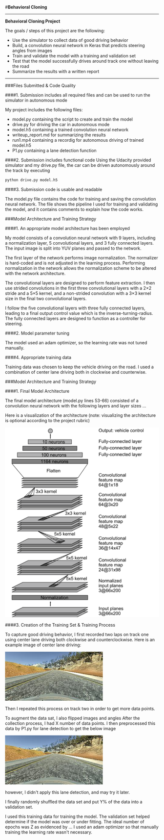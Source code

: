 #**Behavioral Cloning** 


---

**Behavioral Cloning Project**

The goals / steps of this project are the following:
* Use the simulator to collect data of good driving behavior
* Build, a convolution neural network in Keras that predicts steering angles from images
* Train and validate the model with a training and validation set
* Test that the model successfully drives around track one without leaving the road
* Summarize the results with a written report


[//]: # (Image References)

[image1]: ./examples/model.png "Model Visualization"
[image2]: ./examples/2017_08_06_19_03_48_687.jpg "drive image"
[image3]: ./examples/final_2017_08_06_19_03_48_687 "lane detection Image"
[image4]: ./examples/placeholder_small.png "Recovery Image"
[image5]: ./examples/placeholder_small.png "Recovery Image"
[image6]: ./examples/placeholder_small.png "Normal Image"
[image7]: ./examples/placeholder_small.png "Flipped Image"

---
###Files Submitted & Code Quality

####1. Submission includes all required files and can be used to run the simulator in autonomous mode

My project includes the following files:
* model.py containing the script to create and train the model
* drive.py for driving the car in autonomous mode
* model.h5 containing a trained convolution neural network 
* writeup_report.md for summarizing the results
* run1.mp4 containing a recordig for autonomous driving of trained model.h5
* P1.py containing a lane detection function

####2. Submission includes functional code
Using the Udacity provided simulator and my drive.py file, the car can be driven autonomously around the track by executing 
```sh
python drive.py model.h5
```

####3. Submission code is usable and readable

The model.py file contains the code for training and saving the convolution neural network. The file shows the pipeline I used for training and validating the model, and it contains comments to explain how the code works.

###Model Architecture and Training Strategy

####1. An appropriate model architecture has been employed

My model consists of a convolution neural network with 9 layers, including a normalization layer, 5 convolutional layers, and 3 fully connected layers. The input image is split into YUV planes and passed to the network.

The first layer of the network performs image normalization. The normalizer is hard-coded and is not adjusted in the learning process. Performing normalization in the network allows the normalization scheme to be altered with the network architecture.

The convolutional layers are designed to perform feature extraction. I then use strided convolutions in the first three convolutional layers with a 2×2 stride and a 5×5 kernel, and a non-strided convolution with a 3×3 kernel size in the final two convolutional layers.

I follow the five convolutional layers with three fully connected layers, leading to a final output control value which is the inverse-turning-radius. The fully connected layers are designed to function as a controller for steering.


####2. Model parameter tuning

The model used an adam optimizer, so the learning rate was not tuned manually.

####4. Appropriate training data

Training data was chosen to keep the vehicle driving on the road. I used a combination of center lane driving both in clockwise and counterwise.

 

###Model Architecture and Training Strategy


####1. Final Model Architecture

The final model architecture (model.py lines 53-66) consisted of a convolution neural network with the following layers and layer sizes ...

Here is a visualization of the architecture (note: visualizing the architecture is optional according to the project rubric)

![alt text][image1]

####3. Creation of the Training Set & Training Process

To capture good driving behavior, I first recorded two laps on track one using center lane driving both clockwise and counterclockwise. Here is an example image of center lane driving:

![alt text][image2]



Then I repeated this process on track two in order to get more data points.

To augment the data sat, I also flipped images and angles 
After the collection process, I had X number of data points. I then preprocessed this data by P1.py for lane detection to get the below image

![alt text][image2]

however, I didn't apply this lane detection, and may try it later.

I finally randomly shuffled the data set and put Y% of the data into a validation set. 

I used this training data for training the model. The validation set helped determine if the model was over or under fitting. The ideal number of epochs was Z as evidenced by ... I used an adam optimizer so that manually training the learning rate wasn't necessary.
